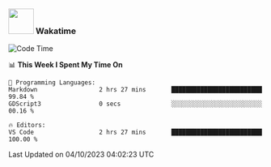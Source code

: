 ### <img src="https://media.giphy.com/media/VgCDAzcKvsR6OM0uWg/giphy.gif" width="50"> Wakatime

  <!--START_SECTION:waka-->
![Code Time](http://img.shields.io/badge/Code%20Time-1%2C451%20hrs%206%20mins-blue)

📊 **This Week I Spent My Time On** 

```text
💬 Programming Languages: 
Markdown                 2 hrs 27 mins       █████████████████████████   99.84 % 
GDScript3                0 secs              ░░░░░░░░░░░░░░░░░░░░░░░░░   00.16 % 

🔥 Editors: 
VS Code                  2 hrs 27 mins       █████████████████████████   100.00 % 
```


 Last Updated on 04/10/2023 04:02:23 UTC
<!--END_SECTION:waka-->
